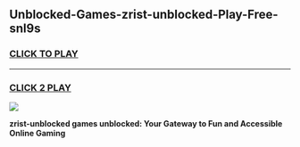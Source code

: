 
## Unblocked-Games-zrist-unblocked-Play-Free-snl9s
<h3>
<a href="https://premium76.site?title=zrist-unblocked&ref=19M">CLICK TO PLAY</a></h3>
<hr>

<h3>
<a href="https://premium76.site?title=zrist-unblocked&ref=19M">CLICK 2 PLAY</a>
  
</h3>

<a href="https://premium76.site?title=zrist-unblocked&ref=19M"><img src="https://clearcache.store/games.png"></a>


**zrist-unblocked games unblocked: Your Gateway to Fun and Accessible Online Gaming**
